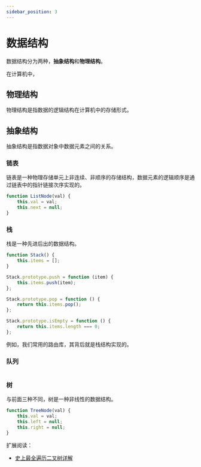 ```yaml
---
sidebar_position: 3
---
```


# 数据结构

数据结构分为两种，**抽象结构**和**物理结构**。

在计算机中，

## 物理结构

物理结构是指数据的逻辑结构在计算机中的存储形式。

## 抽象结构

抽象结构是指数据对象中数据元素之间的关系。

### 链表

链表是一种物理存储单元上非连续、非顺序的存储结构，数据元素的逻辑顺序是通过链表中的指针链接次序实现的。

```javascript
function ListNode(val) {
	this.val = val;
	this.next = null;
}
```

### 栈

栈是一种先进后出的数据结构。

```javascript
function Stack() {
	this.items = [];
}

Stack.prototype.push = function (item) {
	this.items.push(item);
};

Stack.prototype.pop = function () {
	return this.items.pop();
};

Stack.prototype.isEmpty = function () {
	return this.items.length === 0;
};
```

例如，我们常用的路由库，其背后就是栈结构实现的。

### 队列

```javascript

```

### 树

与前面三种不同，树是一种非线性的数据结构。

```javascript
function TreeNode(val) {
	this.val = val;
	this.left = null;
	this.right = null;
}
```

扩展阅读：

-   [史上最全遍历二叉树详解](https://leetcode.cn/problems/binary-tree-preorder-traversal/solutions/87526/leetcodesuan-fa-xiu-lian-dong-hua-yan-shi-xbian-2/?orderBy=most_votes)
